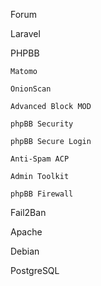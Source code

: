 Forum

Laravel

PHPBB

    Matomo
    
    OnionScan
    
    Advanced Block MOD
    
    phpBB Security
    
    phpBB Secure Login
    
    Anti-Spam ACP
    
    Admin Toolkit
    
    phpBB Firewall

Fail2Ban

Apache

Debian

PostgreSQL

